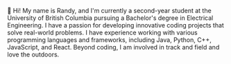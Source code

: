 🧪 Hi! My name is Randy, and I'm currently a second-year student at the University of British Columbia pursuing a Bachelor's degree in Electrical Engineering. I have a passion for developing innovative coding projects that solve real-world problems. I have experience working with various programming languages and frameworks, including Java, Python, C++, JavaScript, and React. Beyond coding, I am involved in track and field and love the outdoors.


